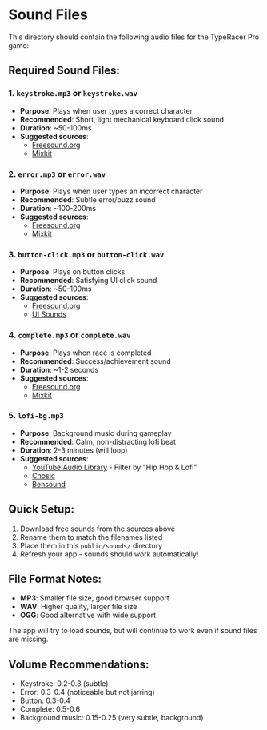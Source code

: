 # Sound Files

This directory should contain the following audio files for the TypeRacer Pro game:

## Required Sound Files:

### 1. `keystroke.mp3` or `keystroke.wav`
- **Purpose**: Plays when user types a correct character
- **Recommended**: Short, light mechanical keyboard click sound
- **Duration**: ~50-100ms
- **Suggested sources**: 
  - [Freesound.org](https://freesound.org/search/?q=keyboard+click)
  - [Mixkit](https://mixkit.co/free-sound-effects/keyboard/)

### 2. `error.mp3` or `error.wav`
- **Purpose**: Plays when user types an incorrect character
- **Recommended**: Subtle error/buzz sound
- **Duration**: ~100-200ms
- **Suggested sources**:
  - [Freesound.org](https://freesound.org/search/?q=error+beep)
  - [Mixkit](https://mixkit.co/free-sound-effects/error/)

### 3. `button-click.mp3` or `button-click.wav`
- **Purpose**: Plays on button clicks
- **Recommended**: Satisfying UI click sound
- **Duration**: ~50-100ms
- **Suggested sources**:
  - [Freesound.org](https://freesound.org/search/?q=button+click)
  - [UI Sounds](https://uisounds.prototypr.io/)

### 4. `complete.mp3` or `complete.wav`
- **Purpose**: Plays when race is completed
- **Recommended**: Success/achievement sound
- **Duration**: ~1-2 seconds
- **Suggested sources**:
  - [Freesound.org](https://freesound.org/search/?q=success+game)
  - [Mixkit](https://mixkit.co/free-sound-effects/win/)

### 5. `lofi-bg.mp3`
- **Purpose**: Background music during gameplay
- **Recommended**: Calm, non-distracting lofi beat
- **Duration**: 2-3 minutes (will loop)
- **Suggested sources**:
  - [YouTube Audio Library](https://www.youtube.com/audiolibrary/music) - Filter by "Hip Hop & Lofi"
  - [Chosic](https://www.chosic.com/free-music/lofi/)
  - [Bensound](https://www.bensound.com/royalty-free-music/track/lofi-study)

## Quick Setup:

1. Download free sounds from the sources above
2. Rename them to match the filenames listed
3. Place them in this `public/sounds/` directory
4. Refresh your app - sounds should work automatically!

## File Format Notes:

- **MP3**: Smaller file size, good browser support
- **WAV**: Higher quality, larger file size
- **OGG**: Good alternative with wide support

The app will try to load sounds, but will continue to work even if sound files are missing.

## Volume Recommendations:

- Keystroke: 0.2-0.3 (subtle)
- Error: 0.3-0.4 (noticeable but not jarring)
- Button: 0.3-0.4
- Complete: 0.5-0.6
- Background music: 0.15-0.25 (very subtle, background)

